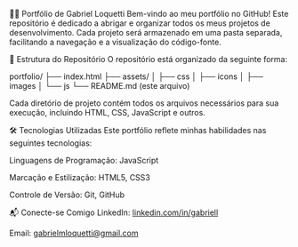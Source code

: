 👨‍💻 Portfólio de Gabriel Loquetti
Bem-vindo ao meu portfólio no GitHub! Este repositório é dedicado a abrigar e organizar todos os meus projetos de desenvolvimento. Cada projeto será armazenado em uma pasta separada, facilitando a navegação e a visualização do código-fonte.

📂 Estrutura do Repositório
O repositório está organizado da seguinte forma:

portfolio/
├── index.html
├── assets/
│   ├── css
│   ├── icons
│   ├── images
│   └── js
└── README.md (este arquivo)

Cada diretório de projeto contém todos os arquivos necessários para sua execução, incluindo HTML, CSS, JavaScript e outros.

🛠️ Tecnologias Utilizadas
Este portfólio reflete minhas habilidades nas seguintes tecnologias:

Linguagens de Programação: JavaScript

Marcação e Estilização: HTML5, CSS3

Controle de Versão: Git, GitHub

📬 Conecte-se Comigo
LinkedIn: [linkedin.com/in/gabriell](https://www.linkedin.com/in/gabriel-marin-26b33b248/)

Email: gabrielmloquetti@gmail.com
